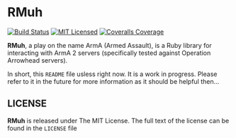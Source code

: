 RMuh
====
[![Build Status](https://img.shields.io/travis/theckman/rmuh/master.svg)](https://travis-ci.org/theckman/rpt-ruby)
[![MIT Licensed](https://img.shields.io/badge/license-MIT-brightgreen.svg)](https://tldrlegal.com/license/mit-license)
[![Coveralls Coverage](http://img.shields.io/coveralls/theckman/rmuh/master.svg)](https://coveralls.io/r/theckman/rmuh)

**RMuh**, a play on the name ArmA (Armed Assault), is a Ruby library for
interacting with ArmA 2 servers (specifically tested against Operation
Arrowhead servers).

In short, this `README` file usless right now. It is a work in progress.
Please refer to it in the future for more information as it should be helpful
then...

LICENSE
-------
**RMuh** is released under The MIT License. The full text of the license can be
found in the `LICENSE` file
